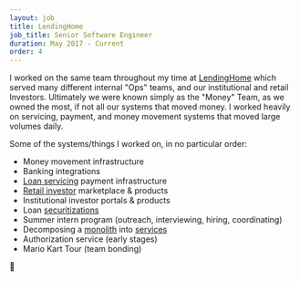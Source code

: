 ```yaml
---
layout: job
title: LendingHome
job_title: Senior Software Engineer
duration: May 2017 - Current
order: 4
---
```


I worked on the same team throughout my time at [LendingHome](https://www.lendinghome.com/) which served many different internal "Ops" teams, and our institutional and retail Investors. Ultimately we were known simply as the "Money" Team, as we owned the most, if not all our systems that moved money. I worked heavily on servicing, payment, and money movement systems that moved large volumes daily.

Some of the systems/things I worked on, in no particular order:

- Money movement infrastructure
- Banking integrations
- [Loan servicing](https://www.investopedia.com/terms/l/loan_servicing.asp) payment infrastructure
- [Retail investor](https://www.lendinghome.com/users/sign-up/investor) marketplace & products
- Institutional investor portals & products
- Loan [securitizations](https://www.wikiwand.com/en/Securitization)
- Summer intern program (outreach, interviewing, hiring, coordinating)
- Decomposing a [monolith](https://www.wikiwand.com/en/Monolithic_application) into [services](https://www.wikiwand.com/en/Service-oriented_architecture)
- Authorization service (early stages)
- Mario Kart Tour (team bonding)

💸
